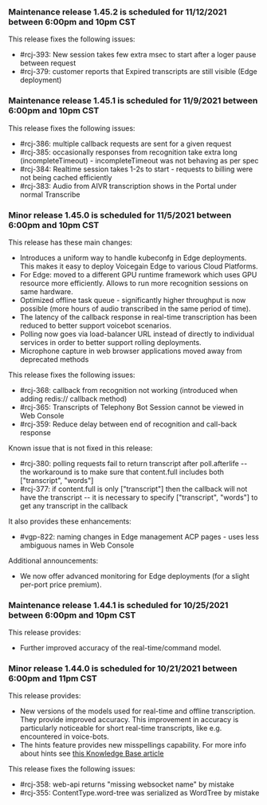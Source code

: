 ### Maintenance release 1.45.2 is scheduled for 11/12/2021 between 6:00pm and 10pm CST

This release fixes the following issues:
* #rcj-393: New session takes few extra msec to start after a loger pause between request 
* #rcj-379: customer reports that Expired transcripts are still visible (Edge deployment)

### Maintenance release 1.45.1 is scheduled for 11/9/2021 between 6:00pm and 10pm CST

This release fixes the following issues:
* #rcj-386: multiple callback requests are sent for a given request
* #rcj-385: occasionally responses from recognition take extra long (incompleteTimeout) - incompleteTimeout was not behaving as per spec
* #rcj-384: Realtime session takes 1-2s to start - requests to billing were not being cached efficiently
* #rcj-383: Audio from AIVR transcription shows in the Portal under normal Transcribe 

### Minor release 1.45.0 is scheduled for 11/5/2021 between 6:00pm and 10pm CST

This release has these main changes:
* Introduces a uniform way to handle kubeconfg in Edge deployments. This makes it easy to deploy Voicegain Edge to various Cloud Platforms.
* For Edge: moved to a different GPU runtime framework which uses GPU resource more efficiently. Allows to run more recognition sessions on same hardware.
* Optimized offline task queue - significantly higher throughput is now possible (more hours of audio transcribed in the same period of time). 
* The latency of the callback response in real-time transcription has been reduced to better support voicebot scenarios.
* Polling now goes via load-balancer URL instead of directly to individual services in order to better support rolling deployments. 
* Microphone capture in web browser applications moved away from deprecated methods

This release fixes the following issues:
* #rcj-368: callback from recognition not working (introduced when adding redis:// callback method)
* #rcj-365: Transcripts of Telephony Bot Session cannot be viewed in Web Console
* #rcj-359: Reduce delay between end of recognition and call-back response 

Known issue that is not fixed in this release:
* #rcj-380: polling requests fail to return transcript after poll.afterlife -- the workaround is to make sure that content.full includes both ["transcript", "words"]
* #rcj-377: if content.full is only ["transcript"] then the callback will not have the transcript -- it is necessary to specify ["transcript", "words"] to get any transcript in the callback 

It also provides these enhancements:
* #vgp-822: naming changes in Edge management ACP pages - uses less ambiguous names in Web Console

Additional announcements:
* We now offer advanced monitoring for Edge deployments (for a slight per-port price premium).

### Maintenance release 1.44.1 is scheduled for 10/25/2021 between 6:00pm and 10pm CST

This release provides:
* Further improved accuracy of the real-time/command model.

### Minor release 1.44.0 is scheduled for 10/21/2021 between 6:00pm and 11pm CST

This release provides:
* New versions of the models used for real-time and offline transcription. They provide improved accuracy. This improvement in accuracy is particularly noticeable for short real-time transcripts, like e.g. encountered in voice-bots.
* The hints feature provides new misspellings capability. 
For more info about hints see [this Knowledge Base article](https://support.voicegain.ai/hc/en-us/articles/4407993206548-Using-Hints)

This release fixes the following issues:
* #rcj-358: web-api returns "missing websocket name" by mistake
* #rcj-355: ContentType.word-tree was serialized as WordTree by mistake

































 













































